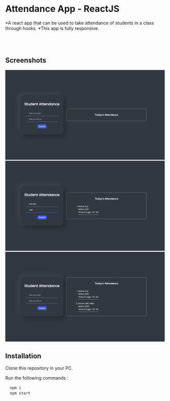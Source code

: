 
# Attendance App - ReactJS

*A react app that can be used to take attendance of students in a class through hooks.
*This app is fully responsive.
<br/>
<br/><br/><br/>






## Screenshots

![App Screenshot](https://github.com/iamhk12/attendance_react/blob/main/ss/Attendance%20App%20-%20Google%20Chrome%2005-01-2023%2015_53_48.png)
![App Screenshot](https://github.com/iamhk12/attendance_react/blob/main/ss/Attendance%20App%20-%20Google%20Chrome%2005-01-2023%2015_54_18.png)
![App Screenshot](https://github.com/iamhk12/attendance_react/blob/main/ss/Attendance%20App%20-%20Google%20Chrome%2005-01-2023%2015_54_37.png)


## Installation

Clone this repository in your PC.

Run the following commands :

```bash
  npm i
  npm start
```
    

